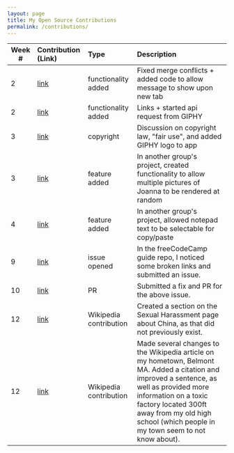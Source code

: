 ```yaml
---
layout: page
title: My Open Source Contributions
permalink: /contributions/
---
```


<!-- 
Type of the contribution should be "Wikipedia edit", "OpenStreet Map feature", "Documentation", "Course website", "Blog", 
"Browse Add-on", etc. 

The descriptioin should include a brief summary of what you did. 

Replace the first row with your contribution. 

--> 





| Week #       | Contribution (Link)  | Type  | Description | 
|---|:---|:---|:---| 
| 2  | [link](https://github.com/nyu-ossd-s19/mood/pull/4) | functionality added | Fixed merge conflicts + added code to allow message to show upon new tab |
|  2   |  [link](https://github.com/nyu-ossd-s19/mood/pull/5)   |  functionality added   |   Links + started api request from GIPHY   |
|   3  |  [link](https://github.com/nyu-ossd-s19/mood/pull/13)   |  copyright   |   Discussion on copyright law, "fair use", and added GIPHY logo to app   |
| 3| [link](https://github.com/nyu-ossd-s19/Joannify/pull/10) | feature added| In another group's project, created functionality to allow multiple pictures of Joanna to be rendered at random| 
| 4| [link](https://github.com/nyu-ossd-s19/notepad-team-3/pull/9) | feature added| In another group's project, allowed notepad text to be selectable for copy/paste| 
| 9| [link](https://github.com/freeCodeCamp/freeCodeCamp/issues/35678) | issue opened| In the freeCodeCamp guide repo, I noticed some broken links and submitted an issue.| 
| 10| [link](https://github.com/freeCodeCamp/freeCodeCamp/pull/35771) | PR| Submitted a fix and PR for the above issue.| 
| 12| [link](https://en.wikipedia.org/w/index.php?title=Sexual_harassment&diff=prev&oldid=893021857) | Wikipedia contribution| Created a section on the Sexual Harassment page about China, as that did not previously exist.| 
| 12| [link](https://en.wikipedia.org/w/index.php?title=Belmont,_Massachusetts&diff=prev&oldid=893028613) | Wikipedia contribution| Made several changes to the Wikipedia article on my hometown, Belmont MA. Added a citation and improved a sentence, as well as provided more information on a toxic factory located 300ft away from my old high school (which people in my town seem to not know about).| 